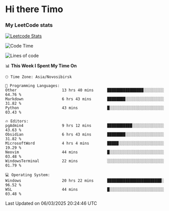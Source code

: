 # Hi there Timo
### My LeetCode stats
[![Leetcode Stats](https://leetcard.jacoblin.cool/przdtl?border=0&radius=20&ext=heatmap&theme=nord)](https://leetcode.com/przdtl)

<!--START_SECTION:waka-->
![Code Time](http://img.shields.io/badge/Code%20Time-652%20hrs%2012%20mins-blue)

![Lines of code](https://img.shields.io/badge/From%20Hello%20World%20I%27ve%20Written-84.0%20thousand%20lines%20of%20code-blue)

📊 **This Week I Spent My Time On** 

```text
🕑︎ Time Zone: Asia/Novosibirsk

💬 Programming Languages: 
Other                    13 hrs 40 mins      ████████████████░░░░░░░░░   64.76 % 
Markdown                 6 hrs 43 mins       ████████░░░░░░░░░░░░░░░░░   31.82 % 
Python                   43 mins             █░░░░░░░░░░░░░░░░░░░░░░░░   03.43 % 

🔥 Editors: 
pgAdmin4                 9 hrs 12 mins       ███████████░░░░░░░░░░░░░░   43.63 % 
Obsidian                 6 hrs 43 mins       ████████░░░░░░░░░░░░░░░░░   31.82 % 
MicrosoftWord            4 hrs 4 mins        █████░░░░░░░░░░░░░░░░░░░░   19.29 % 
Neovim                   44 mins             █░░░░░░░░░░░░░░░░░░░░░░░░   03.48 % 
WindowsTerminal          22 mins             ░░░░░░░░░░░░░░░░░░░░░░░░░   01.79 % 

💻 Operating System: 
Windows                  20 hrs 22 mins      ████████████████████████░   96.52 % 
WSL                      44 mins             █░░░░░░░░░░░░░░░░░░░░░░░░   03.48 % 
```


 Last Updated on 06/03/2025 20:24:46 UTC
<!--END_SECTION:waka-->
